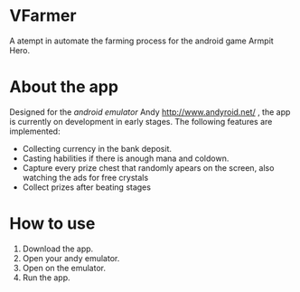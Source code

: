 # VFarmer
A atempt in automate the farming process for the android game Armpit Hero.

# About the app
Designed for the <i>android emulator</i> Andy  http://www.andyroid.net/ , the app is currently on development in early stages. The following features are implemented: 

<ul>
<li>Collecting currency in the bank deposit.</li>
<li>Casting habilities if there is anough mana and coldown.</li>
<li>Capture every prize chest that randomly apears on the screen, also watching the ads for free crystals</li>
<li>Collect prizes after beating stages</li>
</ul>

# How to use

<ol>
<li>Download the app.</li>
<li>Open your andy emulator.</li>
<li>Open on the emulator.</li>
<li>Run the app.</li>
</ol>


